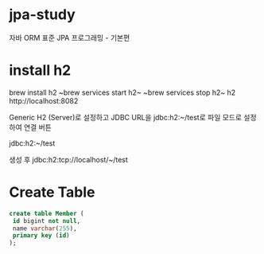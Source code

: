 # jpa-study
자바 ORM 표준 JPA 프로그래밍 - 기본편

# install h2
brew install h2
~brew services start h2~
~brew services stop h2~
h2
http://localhost:8082

Generic H2 (Server)로 설정하고 JDBC URL을 jdbc:h2:~/test로 파일 모드로 설정하여 연결 버튼

jdbc:h2:~/test

생성 후 jdbc:h2:tcp://localhost/~/test

# Create Table
```sql
create table Member (
 id bigint not null,
 name varchar(255),
 primary key (id)
);
```
